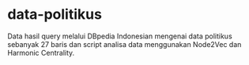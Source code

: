 # data-politikus
Data hasil query melalui DBpedia Indonesian mengenai data politikus sebanyak 27 baris dan script analisa data menggunakan Node2Vec dan Harmonic Centrality.
